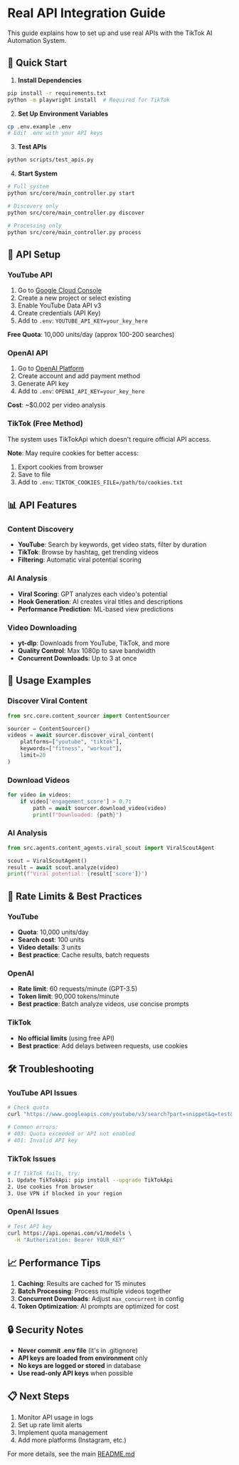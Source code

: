 # Real API Integration Guide

This guide explains how to set up and use real APIs with the TikTok AI Automation System.

## 🚀 Quick Start

1. **Install Dependencies**
```bash
pip install -r requirements.txt
python -m playwright install  # Required for TikTok
```

2. **Set Up Environment Variables**
```bash
cp .env.example .env
# Edit .env with your API keys
```

3. **Test APIs**
```bash
python scripts/test_apis.py
```

4. **Start System**
```bash
# Full system
python src/core/main_controller.py start

# Discovery only
python src/core/main_controller.py discover

# Processing only
python src/core/main_controller.py process
```

## 🔑 API Setup

### YouTube API
1. Go to [Google Cloud Console](https://console.cloud.google.com/)
2. Create a new project or select existing
3. Enable YouTube Data API v3
4. Create credentials (API Key)
5. Add to `.env`: `YOUTUBE_API_KEY=your_key_here`

**Free Quota**: 10,000 units/day (approx 100-200 searches)

### OpenAI API
1. Go to [OpenAI Platform](https://platform.openai.com/)
2. Create account and add payment method
3. Generate API key
4. Add to `.env`: `OPENAI_API_KEY=your_key_here`

**Cost**: ~$0.002 per video analysis

### TikTok (Free Method)
The system uses TikTokApi which doesn't require official API access.

**Note**: May require cookies for better access:
1. Export cookies from browser
2. Save to file
3. Add to `.env`: `TIKTOK_COOKIES_FILE=/path/to/cookies.txt`

## 📊 API Features

### Content Discovery
- **YouTube**: Search by keywords, get video stats, filter by duration
- **TikTok**: Browse by hashtag, get trending videos
- **Filtering**: Automatic viral potential scoring

### AI Analysis
- **Viral Scoring**: GPT analyzes each video's potential
- **Hook Generation**: AI creates viral titles and descriptions
- **Performance Prediction**: ML-based view predictions

### Video Downloading
- **yt-dlp**: Downloads from YouTube, TikTok, and more
- **Quality Control**: Max 1080p to save bandwidth
- **Concurrent Downloads**: Up to 3 at once

## 🎯 Usage Examples

### Discover Viral Content
```python
from src.core.content_sourcer import ContentSourcer

sourcer = ContentSourcer()
videos = await sourcer.discover_viral_content(
    platforms=["youtube", "tiktok"],
    keywords=["fitness", "workout"],
    limit=20
)
```

### Download Videos
```python
for video in videos:
    if video['engagement_score'] > 0.7:
        path = await sourcer.download_video(video)
        print(f"Downloaded: {path}")
```

### AI Analysis
```python
from src.agents.content_agents.viral_scout import ViralScoutAgent

scout = ViralScoutAgent()
result = await scout.analyze(video)
print(f"Viral potential: {result['score']}")
```

## 🚨 Rate Limits & Best Practices

### YouTube
- **Quota**: 10,000 units/day
- **Search cost**: 100 units
- **Video details**: 3 units
- **Best practice**: Cache results, batch requests

### OpenAI
- **Rate limit**: 60 requests/minute (GPT-3.5)
- **Token limit**: 90,000 tokens/minute
- **Best practice**: Batch analyze videos, use concise prompts

### TikTok
- **No official limits** (using free API)
- **Best practice**: Add delays between requests, use cookies

## 🛠️ Troubleshooting

### YouTube API Issues
```bash
# Check quota
curl "https://www.googleapis.com/youtube/v3/search?part=snippet&q=test&key=YOUR_KEY"

# Common errors:
# 403: Quota exceeded or API not enabled
# 401: Invalid API key
```

### TikTok Issues
```bash
# If TikTok fails, try:
1. Update TikTokApi: pip install --upgrade TikTokApi
2. Use cookies from browser
3. Use VPN if blocked in your region
```

### OpenAI Issues
```bash
# Test API key
curl https://api.openai.com/v1/models \
  -H "Authorization: Bearer YOUR_KEY"
```

## 📈 Performance Tips

1. **Caching**: Results are cached for 15 minutes
2. **Batch Processing**: Process multiple videos together
3. **Concurrent Downloads**: Adjust `max_concurrent` in config
4. **Token Optimization**: AI prompts are optimized for cost

## 🔒 Security Notes

- **Never commit .env file** (it's in .gitignore)
- **API keys are loaded from environment** only
- **No keys are logged or stored** in database
- **Use read-only API keys** when possible

## 📋 Next Steps

1. Monitor API usage in logs
2. Set up rate limit alerts
3. Implement quota management
4. Add more platforms (Instagram, etc.)

For more details, see the main [README.md](../README.md)